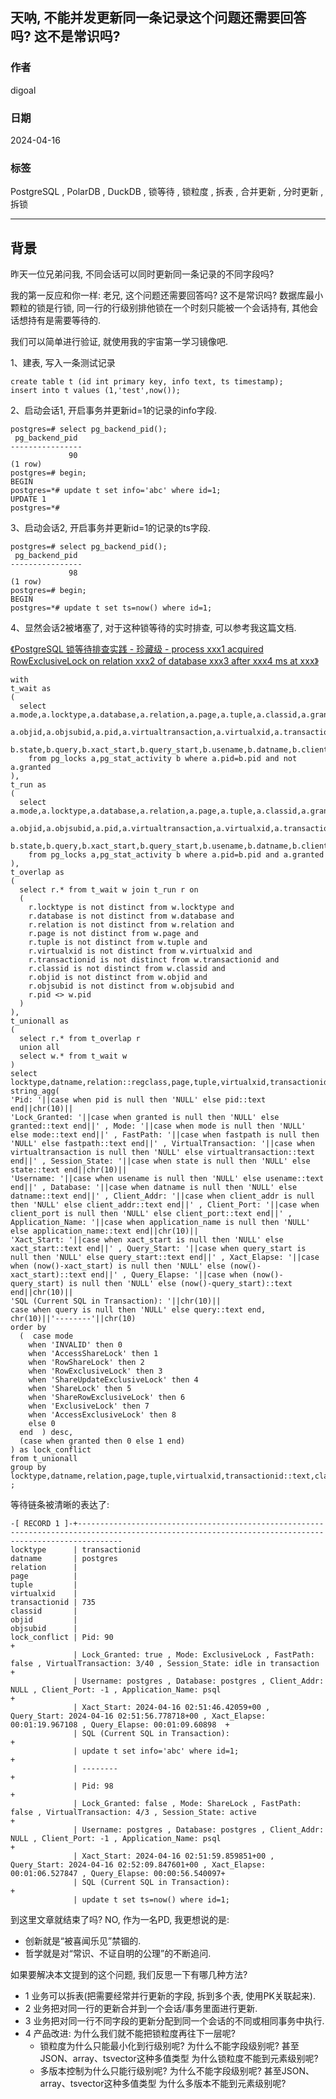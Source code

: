 ## 天呐, 不能并发更新同一条记录这个问题还需要回答吗? 这不是常识吗?      
                                                             
### 作者                                                             
digoal                                                             
                                                             
### 日期                                                             
2024-04-16                                                          
                                                             
### 标签                                                             
PostgreSQL , PolarDB , DuckDB , 锁等待 , 锁粒度 , 拆表 , 合并更新 , 分时更新 , 拆锁    
                                                             
----                                                             
                                                             
## 背景    
昨天一位兄弟问我, 不同会话可以同时更新同一条记录的不同字段吗?   
  
我的第一反应和你一样: 老兄, 这个问题还需要回答吗? 这不是常识吗? 数据库最小颗粒的锁是行锁, 同一行的行级别排他锁在一个时刻只能被一个会话持有, 其他会话想持有是需要等待的.   
  
我们可以简单进行验证, 就使用我的宇宙第一学习镜像吧.   
  
1、建表, 写入一条测试记录  
```  
create table t (id int primary key, info text, ts timestamp);  
insert into t values (1,'test',now());  
```  
  
2、启动会话1, 开启事务并更新id=1的记录的info字段.   
```  
postgres=# select pg_backend_pid();  
 pg_backend_pid   
----------------  
             90  
(1 row)  
postgres=# begin;  
BEGIN  
postgres=*# update t set info='abc' where id=1;  
UPDATE 1  
postgres=*#   
```  
  
3、启动会话2, 开启事务并更新id=1的记录的ts字段.   
```  
postgres=# select pg_backend_pid();  
 pg_backend_pid   
----------------  
             98  
(1 row)  
postgres=# begin;  
BEGIN  
postgres=*# update t set ts=now() where id=1;  
```  
  
4、显然会话2被堵塞了, 对于这种锁等待的实时排查, 可以参考我这篇文档.    
  
[《PostgreSQL 锁等待排查实践 - 珍藏级 - process xxx1 acquired RowExclusiveLock on relation xxx2 of database xxx3 after xxx4 ms at xxx》](../201806/20180622_02.md)    
```  
with        
t_wait as        
(        
  select a.mode,a.locktype,a.database,a.relation,a.page,a.tuple,a.classid,a.granted,       
  a.objid,a.objsubid,a.pid,a.virtualtransaction,a.virtualxid,a.transactionid,a.fastpath,        
  b.state,b.query,b.xact_start,b.query_start,b.usename,b.datname,b.client_addr,b.client_port,b.application_name       
    from pg_locks a,pg_stat_activity b where a.pid=b.pid and not a.granted       
),       
t_run as       
(       
  select a.mode,a.locktype,a.database,a.relation,a.page,a.tuple,a.classid,a.granted,       
  a.objid,a.objsubid,a.pid,a.virtualtransaction,a.virtualxid,a.transactionid,a.fastpath,       
  b.state,b.query,b.xact_start,b.query_start,b.usename,b.datname,b.client_addr,b.client_port,b.application_name       
    from pg_locks a,pg_stat_activity b where a.pid=b.pid and a.granted       
),       
t_overlap as       
(       
  select r.* from t_wait w join t_run r on       
  (       
    r.locktype is not distinct from w.locktype and       
    r.database is not distinct from w.database and       
    r.relation is not distinct from w.relation and       
    r.page is not distinct from w.page and       
    r.tuple is not distinct from w.tuple and       
    r.virtualxid is not distinct from w.virtualxid and       
    r.transactionid is not distinct from w.transactionid and       
    r.classid is not distinct from w.classid and       
    r.objid is not distinct from w.objid and       
    r.objsubid is not distinct from w.objsubid and       
    r.pid <> w.pid       
  )        
),        
t_unionall as        
(        
  select r.* from t_overlap r        
  union all        
  select w.* from t_wait w        
)        
select locktype,datname,relation::regclass,page,tuple,virtualxid,transactionid::text,classid::regclass,objid,objsubid,       
string_agg(       
'Pid: '||case when pid is null then 'NULL' else pid::text end||chr(10)||       
'Lock_Granted: '||case when granted is null then 'NULL' else granted::text end||' , Mode: '||case when mode is null then 'NULL' else mode::text end||' , FastPath: '||case when fastpath is null then 'NULL' else fastpath::text end||' , VirtualTransaction: '||case when virtualtransaction is null then 'NULL' else virtualtransaction::text end||' , Session_State: '||case when state is null then 'NULL' else state::text end||chr(10)||       
'Username: '||case when usename is null then 'NULL' else usename::text end||' , Database: '||case when datname is null then 'NULL' else datname::text end||' , Client_Addr: '||case when client_addr is null then 'NULL' else client_addr::text end||' , Client_Port: '||case when client_port is null then 'NULL' else client_port::text end||' , Application_Name: '||case when application_name is null then 'NULL' else application_name::text end||chr(10)||        
'Xact_Start: '||case when xact_start is null then 'NULL' else xact_start::text end||' , Query_Start: '||case when query_start is null then 'NULL' else query_start::text end||' , Xact_Elapse: '||case when (now()-xact_start) is null then 'NULL' else (now()-xact_start)::text end||' , Query_Elapse: '||case when (now()-query_start) is null then 'NULL' else (now()-query_start)::text end||chr(10)||        
'SQL (Current SQL in Transaction): '||chr(10)||      
case when query is null then 'NULL' else query::text end,        
chr(10)||'--------'||chr(10)        
order by        
  (  case mode        
    when 'INVALID' then 0       
    when 'AccessShareLock' then 1       
    when 'RowShareLock' then 2       
    when 'RowExclusiveLock' then 3       
    when 'ShareUpdateExclusiveLock' then 4       
    when 'ShareLock' then 5       
    when 'ShareRowExclusiveLock' then 6       
    when 'ExclusiveLock' then 7       
    when 'AccessExclusiveLock' then 8       
    else 0       
  end  ) desc,       
  (case when granted then 0 else 1 end)      
) as lock_conflict      
from t_unionall       
group by       
locktype,datname,relation,page,tuple,virtualxid,transactionid::text,classid,objid,objsubid ;  
```  
  
等待链条被清晰的表达了:   
```  
-[ RECORD 1 ]-+------------------------------------------------------------------------------------------------------------------------------------------------------  
locktype      | transactionid  
datname       | postgres  
relation      |   
page          |   
tuple         |   
virtualxid    |   
transactionid | 735  
classid       |   
objid         |   
objsubid      |   
lock_conflict | Pid: 90                                                                                                                                              +  
              | Lock_Granted: true , Mode: ExclusiveLock , FastPath: false , VirtualTransaction: 3/40 , Session_State: idle in transaction                           +  
              | Username: postgres , Database: postgres , Client_Addr: NULL , Client_Port: -1 , Application_Name: psql                                               +  
              | Xact_Start: 2024-04-16 02:51:46.42059+00 , Query_Start: 2024-04-16 02:51:56.778718+00 , Xact_Elapse: 00:01:19.967108 , Query_Elapse: 00:01:09.60898  +  
              | SQL (Current SQL in Transaction):                                                                                                                    +  
              | update t set info='abc' where id=1;                                                                                                                  +  
              | --------                                                                                                                                             +  
              | Pid: 98                                                                                                                                              +  
              | Lock_Granted: false , Mode: ShareLock , FastPath: false , VirtualTransaction: 4/3 , Session_State: active                                            +  
              | Username: postgres , Database: postgres , Client_Addr: NULL , Client_Port: -1 , Application_Name: psql                                               +  
              | Xact_Start: 2024-04-16 02:51:59.859851+00 , Query_Start: 2024-04-16 02:52:09.847601+00 , Xact_Elapse: 00:01:06.527847 , Query_Elapse: 00:00:56.540097+  
              | SQL (Current SQL in Transaction):                                                                                                                    +  
              | update t set ts=now() where id=1;  
```  
  
  
到这里文章就结束了吗? NO, 作为一名PD, 我更想说的是:    
- 创新就是“被喜闻乐见”禁锢的.   
- 哲学就是对“常识、不证自明的公理”的不断追问.   
  
如果要解决本文提到的这个问题, 我们反思一下有哪几种方法?    
- 1 业务可以拆表(把需要经常并行更新的字段, 拆到多个表, 使用PK关联起来).   
- 2 业务把对同一行的更新合并到一个会话/事务里面进行更新.    
- 3 业务把对同一行不同字段的更新分配到同一个会话的不同或相同事务中执行.   
- 4 产品改进: 为什么我们就不能把锁粒度再往下一层呢?   
    - 锁粒度为什么只能最小化到行级别呢? 为什么不能字段级别呢? 甚至JSON、array、tsvector这种多值类型 为什么锁粒度不能到元素级别呢?    
    - 多版本控制为什么只能行级别呢? 为什么不能字段级别呢? 甚至JSON、array、tsvector这种多值类型 为什么多版本不能到元素级别呢?   
  
